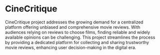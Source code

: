 # CineCritique
CineCritique project addresses the growing demand for a centralized platform offering unbiased and comprehensive movie reviews. With audiences relying on reviews to choose films, finding reliable and widely available opinions can be challenging. This project streamlines the process by providing a dedicated platform for collecting and sharing trustworthy movie reviews, enhancing user decision-making in the digital era.
